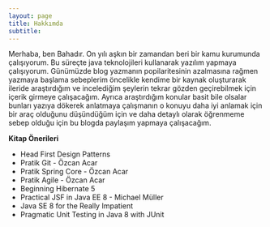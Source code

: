 ```yaml
---
layout: page
title: Hakkımda
subtitle:
---
```



Merhaba, ben Bahadır. On yılı aşkın bir zamandan beri bir kamu kurumunda çalışıyorum. Bu süreçte java teknolojileri kullanarak yazılım yapmaya çalışıyorum.
Günümüzde blog yazmanın popilaritesinin azalmasına rağmen yazmaya başlama sebeplerim öncelikle kendime bir kaynak oluşturarak ileride araştırdığım ve incelediğim şeylerin tekrar gözden geçirebilmek için içerik girmeye çalışacağım. Ayrıca araştırdığım konular basit bile olsalar bunları yazıya dökerek anlatmaya çalışmanın o konuyu daha iyi anlamak için bir araç olduğunu düşündüğüm için ve daha detaylı olarak öğrenmeme sebep olduğu için bu blogda paylaşım yapmaya çalışacağım.



**Kitap Önerileri**
  - Head First Design Patterns
  - Pratik Git - Özcan Acar
  - Pratik Spring Core -  Özcan Acar
  - Pratik Agile - Özcan Acar
  - Beginning Hibernate 5
  - Practical JSF in Java EE 8 - Michael Müller
  - Java SE 8 for the Really Impatient
  - Pragmatic Unit Testing in Java 8 with JUnit
